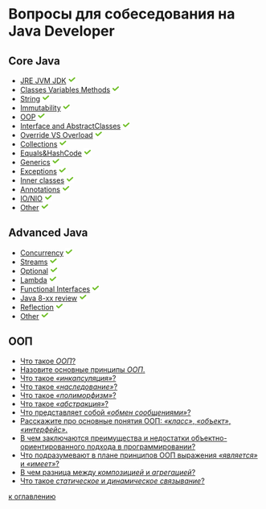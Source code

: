 # Вопросы для собеседования на Java Developer

## Core Java
+ [JRE JVM JDK](#JRE-JVM-JDK) ![icon][done]
+ [Classes Variables Methods](#Classes-Variables-Methods) ![icon][done]
+ [String](#String) ![icon][done]
+ [Immutability](#Immutability) ![icon][done]
+ [OOP](#OOP) ![icon][done]
+ [Interface and AbstractClasses](#Interface-and-AbstractClasses) ![icon][done]
+ [Override VS Overload](#Override-VS-Overload) ![icon][done]
+ [Collections](#Collections) ![icon][done]
+ [Equals&HashCode](#Equals&HashCode) ![icon][done]
+ [Generics](#Generics) ![icon][done]
+ [Exceptions](#Exceptions) ![icon][done]
+ [Inner classes](#Inner-classes) ![icon][done]
+ [Annotations](#Annotations) ![icon][done]
+ [IO/NIO](#IO/NIO) ![icon][done]
+ [Other](#Other) ![icon][done]

## Advanced Java
+ [Concurrency](#Concurrency) ![icon][done]
+ [Streams](#Streams) ![icon][done]
+ [Optional](#Optional) ![icon][done]
+ [Lambda](#Lambda) ![icon][done]
+ [Functional Interfaces](#Functional-Interfaces) ![icon][done]
+ [Java 8-xx review](#Java-8-xx-review) ![icon][done]
+ [Reflection](#Reflection) ![icon][done]
+ [Other](#Other) ![icon][done]


## ООП
+ [Что такое _ООП_?](oop.md#Что-такое-ООП)
+ [Назовите основные принципы _ООП_.](oop.md#Назовите-основные-принципы-ООП)
+ [Что такое _«инкапсуляция»_?](oop.md#Что-такое-инкапсуляция)
+ [Что такое _«наследование»_?](oop.md#Что-такое-наследование)
+ [Что такое _«полиморфизм»_?](oop.md#Что-такое-полиморфизм)
+ [Что такое _«абстракция»_?](oop.md#Что-такое-абстракция)
+ [Что представляет собой _«обмен сообщениями»_?](oop.md#Что-представляет-собой-обмен-сообщениями)
+ [Расскажите про основные понятия ООП: _«класс»_, _«объект»_, _«интерфейс»_.](oop.md#Расскажите-про-основные-понятия-ООП-класс-объект-интерфейс)
+ [В чем заключаются преимущества и недостатки объектно-ориентированного подхода в программировании?](oop.md#В-чем-заключаются-преимущества-и-недостатки-объектно-ориентированного-подхода-в-программировании)
+ [Что подразумевают в плане принципов ООП выражения _«является»_ и _«имеет»_?](oop.md#Что-подразумевают-в-плане-принципов-ООП-выражения-является-и-имеет)
+ [В чем разница между _композицией_ и _агрегацией_?](oop.md#В-чем-разница-между-композицией-и-агрегацией)
+ [Что такое _статическое_ и _динамическое связывание_?](oop.md#Что-такое-статическое-и-динамическое-связывание)

[к оглавлению](#Вопросы-для-собеседования-на-java-developer)

[done]:done.png

